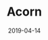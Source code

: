 ---
title: Acorn
date: '2019-04-14'
thumb_image: images/mar-4yo/4-mar-acorn.jpg
thumb_image_alt: Acorn
image: images/mar-4yo/4-mar-acorn.jpg
image_alt: Acorn
template: project
---	